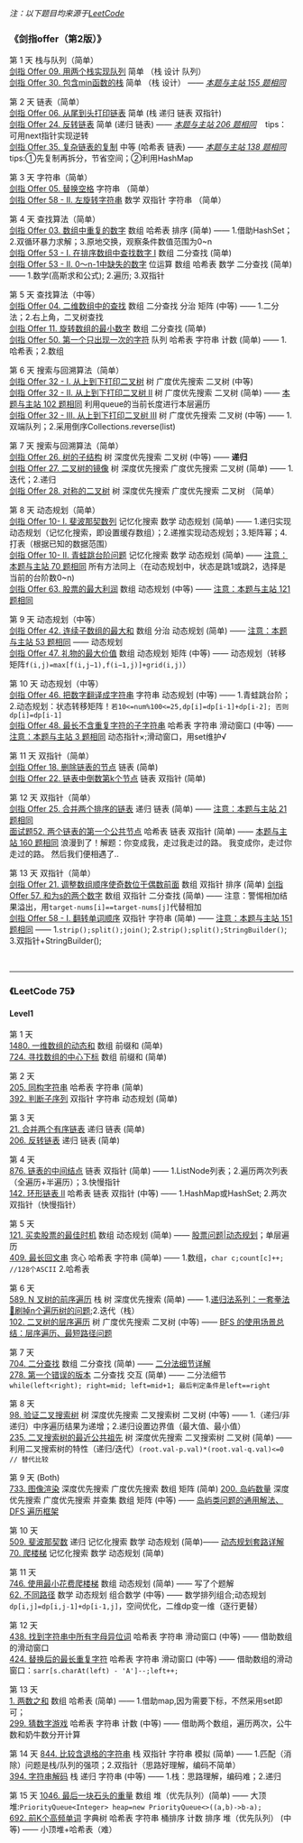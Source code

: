 *注：以下题目均来源于[LeetCode](https://leetcode.cn/)*
### 《剑指offer（第2版）》
第 1 天 栈与队列（简单）  
[剑指 Offer 09. 用两个栈实现队列](https://leetcode.cn/problems/yong-liang-ge-zhan-shi-xian-dui-lie-lcof/)  简单 （栈 设计 队列）<br/>
[剑指 Offer 30. 包含min函数的栈](https://leetcode.cn/problems/bao-han-minhan-shu-de-zhan-lcof/) 简单 （栈 设计） —— *[本题与主站 155 题相同](https://leetcode-cn.com/problems/min-stack/)*<br/>

第 2 天 链表（简单）  
[剑指 Offer 06. 从尾到头打印链表](https://leetcode.cn/problems/cong-wei-dao-tou-da-yin-lian-biao-lcof/) 简单 (栈 递归 链表 双指针)    
[剑指 Offer 24. 反转链表](https://leetcode.cn/problems/fan-zhuan-lian-biao-lcof/) 简单 (递归 链表)   —— *[本题与主站 206 题相同](https://leetcode-cn.com/problems/reverse-linked-list/)*  &nbsp;&nbsp; tips：可用next指针实现逆转  
[剑指 Offer 35. 复杂链表的复制](https://leetcode.cn/problems/fu-za-lian-biao-de-fu-zhi-lcof/) 中等 (哈希表 链表)  ——  *[本题与主站 138 题相同](https://leetcode-cn.com/problems/copy-list-with-random-pointer/)*  &nbsp;&nbsp; tips:①先复制再拆分，节省空间；②利用HashMap  

第 3 天 字符串（简单）  
[剑指 Offer 05. 替换空格](https://leetcode.cn/problems/ti-huan-kong-ge-lcof/) 字符串 （简单）   
[剑指 Offer 58 - II. 左旋转字符串](https://leetcode.cn/problems/zuo-xuan-zhuan-zi-fu-chuan-lcof/)   数学 双指针 字符串 （简单）

第 4 天 查找算法（简单）  
[剑指 Offer 03. 数组中重复的数字](https://leetcode.cn/problems/shu-zu-zhong-zhong-fu-de-shu-zi-lcof/)  数组 哈希表 排序 (简单) —— 1.借助HashSet；2.双循环暴力求解；3.原地交换，观察条件数值范围为0~n  
[剑指 Offer 53 - I. 在排序数组中查找数字 I](https://leetcode.cn/problems/zai-pai-xu-shu-zu-zhong-cha-zhao-shu-zi-lcof/)  数组 二分查找 (简单)  
[剑指 Offer 53 - II. 0～n-1中缺失的数字](https://leetcode.cn/problems/que-shi-de-shu-zi-lcof/) 位运算 数组 哈希表 数学 二分查找 (简单) —— 1.数学(高斯求和公式); 2.遍历; 3.双指针  

第 5 天 查找算法（中等）  
[剑指 Offer 04. 二维数组中的查找](https://leetcode.cn/problems/er-wei-shu-zu-zhong-de-cha-zhao-lcof/) 数组 二分查找 分治 矩阵 (中等) —— 1.二分法；2.右上角，二叉树查找    
[剑指 Offer 11. 旋转数组的最小数字](https://leetcode.cn/problems/xuan-zhuan-shu-zu-de-zui-xiao-shu-zi-lcof/) 数组 二分查找 (简单)  
[剑指 Offer 50. 第一个只出现一次的字符](https://leetcode.cn/problems/di-yi-ge-zhi-chu-xian-yi-ci-de-zi-fu-lcof/) 队列 哈希表 字符串 计数 (简单) —— 1.哈希表；2.数组

第 6 天 搜索与回溯算法（简单）  
[剑指 Offer 32 - I. 从上到下打印二叉树](https://leetcode.cn/problems/cong-shang-dao-xia-da-yin-er-cha-shu-lcof/) 树 广度优先搜索 二叉树 (中等)  
[剑指 Offer 32 - II. 从上到下打印二叉树 II](https://leetcode.cn/problems/cong-shang-dao-xia-da-yin-er-cha-shu-ii-lcof/) 树 广度优先搜索 二叉树 (简单) —— [本题与主站 102 题相同](https://leetcode-cn.com/problems/binary-tree-level-order-traversal/)  利用queue的当前长度进行本层遍历  
[剑指 Offer 32 - III. 从上到下打印二叉树 III](https://leetcode.cn/problems/cong-shang-dao-xia-da-yin-er-cha-shu-iii-lcof/) 树 广度优先搜索 二叉树 (中等) —— 1.双端队列；2.采用倒序Collections.reverse(list)  

第 7 天 搜索与回溯算法（简单）  
[剑指 Offer 26. 树的子结构](https://leetcode.cn/problems/shu-de-zi-jie-gou-lcof/) 树 深度优先搜索 二叉树 (中等) —— **递归**  
[剑指 Offer 27. 二叉树的镜像](https://leetcode.cn/problems/er-cha-shu-de-jing-xiang-lcof/) 树 深度优先搜索 广度优先搜索 二叉树 (简单) —— 1.迭代；2.递归  
[剑指 Offer 28. 对称的二叉树](https://leetcode.cn/problems/dui-cheng-de-er-cha-shu-lcof/) 树 深度优先搜索 广度优先搜索 二叉树 （简单） 

第 8 天 动态规划（简单）  
[剑指 Offer 10- I. 斐波那契数列](https://leetcode.cn/problems/fei-bo-na-qi-shu-lie-lcof/) 记忆化搜索 数学 动态规划 (简单) —— 1.递归实现动态规划（记忆化搜索，即设置缓存数组）；2.递推实现动态规划；3.矩阵幂；4.打表（根据已知的数据范围）  
[剑指 Offer 10- II. 青蛙跳台阶问题](https://leetcode.cn/problems/qing-wa-tiao-tai-jie-wen-ti-lcof/) 记忆化搜索 数学 动态规划 (简单) —— [注意：本题与主站 70 题相同](https://leetcode-cn.com/problems/climbing-stairs/) 所有方法同上（在动态规划中，状态是跳1或跳2，选择是当前的台阶数0~n)  
[剑指 Offer 63. 股票的最大利润](https://leetcode.cn/problems/gu-piao-de-zui-da-li-run-lcof/) 数组 动态规划 (中等) —— [注意：本题与主站 121 题相同](https://leetcode-cn.com/problems/best-time-to-buy-and-sell-stock/)    

第 9 天 动态规划（中等）  
[剑指 Offer 42. 连续子数组的最大和](https://leetcode.cn/problems/lian-xu-zi-shu-zu-de-zui-da-he-lcof/) 数组 分治 动态规划 (简单) —— [注意：本题与主站 53 题相同](https://leetcode-cn.com/problems/maximum-subarray/)  —— 动态规划  
[剑指 Offer 47. 礼物的最大价值](https://leetcode.cn/problems/li-wu-de-zui-da-jie-zhi-lcof/) 数组 动态规划 矩阵 (中等) —— 动态规划（转移矩阵`f(i,j)=max[f(i,j−1),f(i−1,j)]+grid(i,j)`）  

第 10 天 动态规划（中等）  
[剑指 Offer 46. 把数字翻译成字符串](https://leetcode.cn/problems/ba-shu-zi-fan-yi-cheng-zi-fu-chuan-lcof/) 字符串 动态规划 (中等) —— 1.青蛙跳台阶；2.动态规划：状态转移矩阵！`若10<=num%100<=25,dp[i]=dp[i-1]+dp[i-2]; 否则dp[i]=dp[i-1]`    
[剑指 Offer 48. 最长不含重复字符的子字符串](https://leetcode.cn/problems/zui-chang-bu-han-zhong-fu-zi-fu-de-zi-zi-fu-chuan-lcof/) 哈希表 字符串 滑动窗口 (中等) —— [注意：本题与主站 3 题相同](https://leetcode-cn.com/problems/longest-substring-without-repeating-characters/) 动态指针×;滑动窗口，用set维护√

第 11 天 双指针（简单）  
[剑指 Offer 18. 删除链表的节点](https://leetcode.cn/problems/shan-chu-lian-biao-de-jie-dian-lcof/) 链表 (简单)  
[剑指 Offer 22. 链表中倒数第k个节点](https://leetcode.cn/problems/lian-biao-zhong-dao-shu-di-kge-jie-dian-lcof/) 链表 双指针 (简单)

第 12 天 双指针（简单）  
[剑指 Offer 25. 合并两个排序的链表](https://leetcode.cn/problems/he-bing-liang-ge-pai-xu-de-lian-biao-lcof/) 递归 链表 (简单) —— [注意：本题与主站 21 题相同](https://leetcode-cn.com/problems/merge-two-sorted-lists/)    
[面试题52. 两个链表的第一个公共节点](https://leetcode.cn/problems/liang-ge-lian-biao-de-di-yi-ge-gong-gong-jie-dian-lcof/) 哈希表 链表 双指针 (简单) —— [本题与主站 160 题相同](https://leetcode-cn.com/problems/intersection-of-two-linked-lists/) 浪漫到了！解题：你变成我，走过我走过的路。 我变成你，走过你走过的路。 然后我们便相遇了..

第 13 天 双指针（简单）  
[剑指 Offer 21. 调整数组顺序使奇数位于偶数前面](https://leetcode.cn/problems/diao-zheng-shu-zu-shun-xu-shi-qi-shu-wei-yu-ou-shu-qian-mian-lcof/) 数组 双指针 排序 (简单)
[剑指 Offer 57. 和为s的两个数字](https://leetcode.cn/problems/he-wei-sde-liang-ge-shu-zi-lcof/) 数组 双指针 二分查找 (简单) —— 注意：警惕相加结果溢出，用`target-nums[i]==target-nums[j]`代替相加  
[剑指 Offer 58 - I. 翻转单词顺序](https://leetcode.cn/problems/fan-zhuan-dan-ci-shun-xu-lcof/) 双指针 字符串 (简单) —— [注意：本题与主站 151 题相同](https://leetcode-cn.com/problems/reverse-words-in-a-string/) —— 1.`strip();split();join()`; 2.`strip();split();StringBuilder()`; 3.双指针+StringBuilder();






<br/>

****


### 《LeetCode 75》
#### Level1
第 1 天  
[1480. 一维数组的动态和](https://leetcode.cn/problems/running-sum-of-1d-array/) 数组 前缀和 (简单)  
[724. 寻找数组的中心下标](https://leetcode.cn/problems/find-pivot-index/)  数组 前缀和 (简单)

第 2 天  
[205. 同构字符串](https://leetcode.cn/problems/isomorphic-strings/) 哈希表 字符串 (简单)  
[392. 判断子序列](https://leetcode.cn/problems/is-subsequence/) 双指针 字符串 动态规划 (简单)

第 3 天  
[21. 合并两个有序链表](https://leetcode.cn/problems/merge-two-sorted-lists/) 递归 链表 (简单)  
[206. 反转链表](https://leetcode.cn/problems/reverse-linked-list/) 递归 链表 (简单)  

第 4 天  
[876. 链表的中间结点](https://leetcode.cn/problems/middle-of-the-linked-list/) 链表 双指针 (简单) —— 1.ListNode列表；2.遍历两次列表（全遍历+半遍历）；3.快慢指针  
[142. 环形链表 II](https://leetcode.cn/problems/linked-list-cycle-ii/) 哈希表 链表 双指针 (中等) —— 1.HashMap或HashSet; 2.两次双指针（快慢指针）

第 5 天  
[121. 买卖股票的最佳时机](https://leetcode.cn/problems/best-time-to-buy-and-sell-stock/) 数组 动态规划 (简单) —— [股票问题|动态规划](https://github.com/labuladong/fucking-algorithm/blob/master/%E5%8A%A8%E6%80%81%E8%A7%84%E5%88%92%E7%B3%BB%E5%88%97/%E5%9B%A2%E7%81%AD%E8%82%A1%E7%A5%A8%E9%97%AE%E9%A2%98.md)；单层遍历    
[409. 最长回文串](https://leetcode.cn/problems/longest-palindrome/) 贪心 哈希表 字符串 (简单) —— 1.数组，`char c;count[c]++; //128个ASCII` 2.哈希表

第 6 天  
[589. N 叉树的前序遍历](https://leetcode.cn/problems/n-ary-tree-preorder-traversal/) 栈 树 深度优先搜索 (简单) —— 1.[递归法系列：一套拳法👊刷掉n个遍历树的问题](https://leetcode.cn/problems/n-ary-tree-preorder-traversal/solution/yi-tao-quan-fa-shua-diao-nge-bian-li-shu-de-wen--3/);2.迭代（栈）  
[102. 二叉树的层序遍历](https://leetcode.cn/problems/binary-tree-level-order-traversal/) 树 广度优先搜索 二叉树 (中等) —— [BFS 的使用场景总结：层序遍历、最短路径问题](https://leetcode.cn/problems/binary-tree-level-order-traversal/solution/bfs-de-shi-yong-chang-jing-zong-jie-ceng-xu-bian-l/)

第 7 天  
[704. 二分查找](https://leetcode.cn/problems/binary-search/) 数组 二分查找 (简单) —— [二分法细节详解](https://leetcode.cn/problems/binary-search/solution/er-fen-cha-zhao-xiang-jie-by-labuladong/)  
[278. 第一个错误的版本](https://leetcode.cn/problems/first-bad-version/) 二分查找 交互 (简单) —— 二分法细节`while(left<right); right=mid; left=mid+1; 最后判定条件是left==right`

第 8 天  
[98. 验证二叉搜索树](https://leetcode.cn/problems/validate-binary-search-tree/) 树 深度优先搜索 二叉搜索树 二叉树 (中等) —— 1.（递归/非递归）中序遍历结果为递增；2.递归设置边界值（最大值、最小值）  
[235. 二叉搜索树的最近公共祖先](https://leetcode.cn/problems/lowest-common-ancestor-of-a-binary-search-tree/) 树 深度优先搜索 二叉搜索树 二叉树 (简单) —— 利用二叉搜索树的特性（递归/迭代）`(root.val-p.val)*(root.val-q.val)<=0     // 替代比较`  

第 9 天  (Both)  
[733. 图像渲染](https://leetcode.cn/problems/flood-fill/) 深度优先搜索 广度优先搜索 数组 矩阵 (简单)
[200. 岛屿数量](https://leetcode.cn/problems/number-of-islands/) 深度优先搜索 广度优先搜索 并查集 数组 矩阵 (中等) —— [岛屿类问题的通用解法、DFS 遍历框架](https://leetcode.cn/problems/number-of-islands/solution/dao-yu-lei-wen-ti-de-tong-yong-jie-fa-dfs-bian-li-/)

第 10 天  
[509. 斐波那契数](https://leetcode.cn/problems/fibonacci-number/) 递归 记忆化搜索 数学 动态规划 (简单)—— [动态规划套路详解](https://leetcode.cn/problems/fibonacci-number/solution/dong-tai-gui-hua-tao-lu-xiang-jie-by-labuladong/)  
[70. 爬楼梯](https://leetcode.cn/problems/climbing-stairs/) 记忆化搜索 数学 动态规划 (简单)  

第 11 天  
[746. 使用最小花费爬楼梯](https://leetcode.cn/problems/min-cost-climbing-stairs/) 数组 动态规划 (简单)  —— 写了个题解  
[62. 不同路径](https://leetcode.cn/problems/unique-paths/) 数学 动态规划 组合数学 (中等) —— 数学排列组合;动态规划`dp[i,j]=dp[i,j-1]+dp[i-1,j]`，空间优化，二维dp变一维（逐行更替）  

第 12 天  
[438. 找到字符串中所有字母异位词](https://leetcode.cn/problems/find-all-anagrams-in-a-string/) 哈希表 字符串 滑动窗口 (中等) —— 借助数组的滑动窗口   
[424. 替换后的最长重复字符](https://leetcode.cn/problems/longest-repeating-character-replacement/) 哈希表 字符串 滑动窗口 (中等) —— 借助数组的滑动窗口：`sarr[s.charAt(left) - 'A']--;left++;`  

第 13 天  
[1. 两数之和](https://leetcode.cn/problems/two-sum/) 数组 哈希表 (简单) —— 1.借助map,因为需要下标，不然采用set即可；  
[299. 猜数字游戏](https://leetcode.cn/problems/bulls-and-cows/) 哈希表 字符串 计数 (中等) —— 借助两个数组，遍历两次，公牛数和奶牛数分开计算  

第 14 天
[844. 比较含退格的字符串](https://leetcode.cn/problems/backspace-string-compare/) 栈 双指针 字符串 模拟 (简单) —— 1.匹配（消除）问题是栈/队列的强项；2.双指针（思路好理解，编码不简单）    
[394. 字符串解码](https://leetcode.cn/problems/decode-string/) 栈 递归 字符串 (中等) —— 1.栈：思路理解，编码难；2.递归  

第 15 天
[1046. 最后一块石头的重量](https://leetcode.cn/problems/last-stone-weight/) 数组 堆（优先队列）(简单) —— 大顶堆:`PriorityQueue<Integer> heap=new PriorityQueue<>((a,b)->b-a);`    
[692. 前K个高频单词](https://leetcode.cn/problems/top-k-frequent-words/) 字典树 哈希表 字符串 桶排序 计数 排序 堆（优先队列） (中等) —— 小顶堆+哈希表（难）  





<br/>





